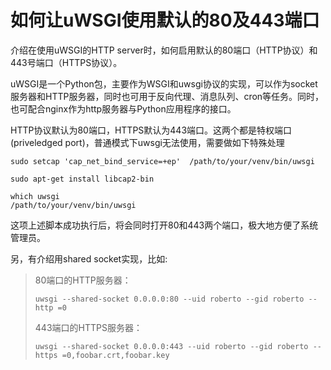 
# 如何让uWSGI使用默认的80及443端口

介绍在使用uWSGI的HTTP server时，如何启用默认的80端口（HTTP协议）和443号端口（HTTPS协议）。

uWSGI是一个Python包，主要作为WSGI和uwsgi协议的实现，可以作为socket服务器和HTTP服务器，同时也可用于反向代理、消息队列、cron等任务。同时，也可配合nginx作为http服务器与Python应用程序的接口。

HTTP协议默认为80端口，HTTPS默认为443端口。这两个都是特权端口(priveledged port)，普通模式下uwsgi无法使用，需要做如下特殊处理
    
    
    sudo setcap 'cap_net_bind_service=+ep'  /path/to/your/venv/bin/uwsgi
    
    sudo apt-get install libcap2-bin
    
    which uwsgi
    /path/to/your/venv/bin/uwsgi

这项上述脚本成功执行后，将会同时打开80和443两个端口，极大地方便了系统管理员。

另，有介绍用shared socket实现，比如:

> 80端口的HTTP服务器：
> 
>     uwsgi --shared-socket 0.0.0.0:80 --uid roberto --gid roberto --http =0
> 
> 
> 443端口的HTTPS服务器：
> 
>     uwsgi --shared-socket 0.0.0.0:443 --uid roberto --gid roberto --https =0,foobar.crt,foobar.key
> 

